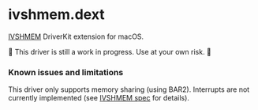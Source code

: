 # ivshmem.dext

[IVSHMEM](https://github.com/qemu/qemu/blob/master/docs/specs/ivshmem-spec.txt) DriverKit extension for macOS.

:construction: This driver is still a work in progress. Use at your own risk. :construction:

### Known issues and limitations

This driver only supports memory sharing (using BAR2). Interrupts are not currently implemented (see [IVSHMEM spec](https://github.com/qemu/qemu/blob/master/docs/specs/ivshmem-spec.txt) for details).
